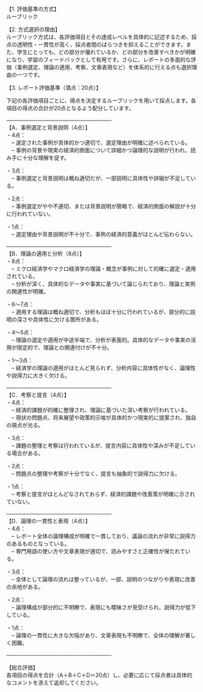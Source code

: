 【1. 評価基準の方式】  
ルーブリック

【2. 方式選択の理由】  
ルーブリック方式は、各評価項目とその達成レベルを具体的に記述するため、採点の透明性・一貫性が高く、採点者間のばらつきを抑えることができます。また、学生にとっても、どの部分が優れているか、どの部分を改善すべきかが明確になり、学習のフィードバックとして有用です。さらに、レポートの多面的な評価（事例選定、理論の適用、考察、文章表現など）を体系的に行える点も選択理由の一つです。

【3. レポート評価基準（満点：20点）】  

下記の各評価項目ごとに、得点を決定するルーブリックを用いて採点します。各項目の得点の合計が20点となるよう配分しています。

────────────────────────────  
【A．事例選定と背景説明（4点）】  
・4点：  
 – 選定された事例が具体的かつ適切で、選定理由が明確に述べられている。  
 – 事例の背景や現実の経済的側面について詳細かつ論理的な説明が行われ、読み手に十分な理解を促す。  

・3点：  
 – 事例選定と背景説明は概ね適切だが、一部説明に具体性や詳細が不足している。  

・2点：  
 – 事例選定がやや不適切、または背景説明が簡略で、経済的側面の解説が十分に行われていない。  

・1点：  
 – 選定理由や背景説明が不十分で、事例の経済的意義がほとんど伝わらない。

────────────────────────────  
【B．理論の適用と分析（8点）】  
・8点：  
 – ミクロ経済学やマクロ経済学の理論・概念が事例に対して的確に選定・適用されている。  
 – 分析が深く、具体的なデータや事実に基づいて論じられており、理論と実例の関連性が明確。  

・6～7点：  
 – 適用する理論は概ね適切で、分析もほぼ十分に行われているが、部分的に説明の深さや具体性に欠ける箇所がある。  

・4～5点：  
 – 理論の選定や適用が中途半端で、分析が表面的。具体的なデータや事実の活用が限定的で、理論との関連付けが不十分。  

・1～3点：  
 – 経済学の理論の適用がほとんど見られず、分析内容に具体性がなく、論理性や説得力に大きく欠ける。

────────────────────────────  
【C．考察と提言（4点）】  
・4点：  
 – 経済的課題が的確に整理され、理論に基づいた深い考察が行われている。  
 – 現状の問題点、将来展望や政策的示唆が具体的かつ現実的に提案され、独自の視点が光る。  

・3点：  
 – 課題の整理と考察は行われているが、提言内容に具体性や深みが不足している場合がある。  

・2点：  
 – 問題点の整理や考察が十分でなく、提言も抽象的で説得力に欠ける。  

・1点：  
 – 考察と提言がほとんどなされておらず、経済的課題や改善策が明確に示されていない。

────────────────────────────  
【D．論理の一貫性と表現（4点）】  
・4点：  
 – レポート全体の論理構成が明確で一貫しており、議論の流れが非常に説得力のあるものとなっている。  
 – 専門用語の使い方や文章表現が適切で、読みやすさと正確性が保たれている。  

・3点：  
 – 全体として論理の流れは整っているが、一部、説明のつながりや表現に改善の余地がある。  

・2点：  
 – 論理構成が部分的に不明瞭で、表現にも曖昧さが見受けられ、説得力が低下している。  

・1点：  
 – 論理の一貫性に大きな欠陥があり、文章表現も不明瞭で、全体の理解が著しく困難。

────────────────────────────  

【総合評価】  
各項目の得点を合計（A＋B＋C＋D＝20点）し、必要に応じて採点者は具体的なコメントを添えて返却してください。